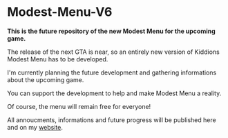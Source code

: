 # Modest-Menu-V6

**This is the future repository of the new Modest Menu for the upcoming game.**


The release of the next GTA is near, so an entirely new version of Kiddions Modest Menu has to be developed.

I'm currently planning the future development and gathering informations about the upcoming game.


You can support the development to help and make Modest Menu a reality.

Of course, the menu will remain free for everyone!

All annoucments, informations and future progress will be published here and on my [website](https://gta6.kiddionsmodestmenu.com/).

